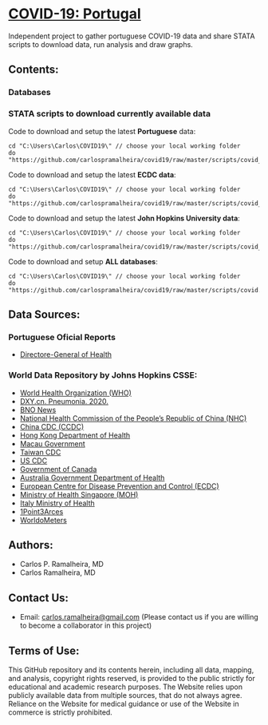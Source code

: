 # [COVID-19: Portugal](https://github.com/carlospramalheira/covid19)
Independent project to gather portuguese COVID-19 data and share STATA scripts to download data, run analysis and draw graphs.

## Contents:

### Databases



### STATA scripts to download currently available data
Code to download and setup the latest <b>Portuguese</b> data:
``` 
cd "C:\Users\Carlos\COVID19\" // choose your local working folder
do "https://github.com/carlospramalheira/covid19/raw/master/scripts/covid_pt.do"
```

Code to download and setup the latest <b>ECDC data</b>:
``` 
cd "C:\Users\Carlos\COVID19\" // choose your local working folder
do "https://github.com/carlospramalheira/covid19/raw/master/scripts/covid_ecdc.do"
```

Code to download and setup the latest <b>John Hopkins University data</b>:
``` 
cd "C:\Users\Carlos\COVID19\" // choose your local working folder
do "https://github.com/carlospramalheira/covid19/raw/master/scripts/covid_jhu.do"
```

Code to download and setup <b>ALL databases</b>:
``` 
cd "C:\Users\Carlos\COVID19\" // choose your local working folder
do "https://github.com/carlospramalheira/covid19/raw/master/scripts/covid.do"
```

## Data Sources:
### Portuguese Oficial Reports
* [Directore-General of Health](https://covid19.min-saude.pt/relatorio-de-situacao/)

### World Data Repository by Johns Hopkins CSSE:
* [World Health Organization (WHO)](https://www.who.int/)
* [DXY.cn. Pneumonia. 2020.](http://3g.dxy.cn/newh5/view/pneumonia)
* [BNO News](https://bnonews.com/index.php/2020/02/the-latest-coronavirus-cases/)
* [National Health Commission of the People’s Republic of China (NHC)](http://www.nhc.gov.cn/xcs/yqtb/list_gzbd.shtml)
* [China CDC (CCDC)](http://weekly.chinacdc.cn/news/TrackingtheEpidemic.htm)
* [Hong Kong Department of Health](https://www.chp.gov.hk/en/features/102465.html)
* [Macau Government](https://www.ssm.gov.mo/portal/)
* [Taiwan CDC](https://sites.google.com/cdc.gov.tw/2019ncov/taiwan?authuser=0)
* [US CDC](https://www.cdc.gov/coronavirus/2019-ncov/index.html)
* [Government of Canada](https://www.canada.ca/en/public-health/services/diseases/coronavirus.html)
* [Australia Government Department of Health](https://www.health.gov.au/news/coronavirus-update-at-a-glance)
* [European Centre for Disease Prevention and Control (ECDC)](https://www.ecdc.europa.eu/en/geographical-distribution-2019-ncov-cases)
* [Ministry of Health Singapore (MOH)](https://www.moh.gov.sg/covid-19)
* [Italy Ministry of Health](http://www.salute.gov.it/nuovocoronavirus)
* [1Point3Arces](https://coronavirus.1point3acres.com/en)
* [WorldoMeters](https://www.worldometers.info/coronavirus/)

## Authors:
* Carlos P. Ramalheira, MD
* Carlos Ramalheira, MD

## Contact Us:
* Email: carlos.ramalheira@gmail.com
(Please contact us if you are willing to become a collaborator in this project)

## Terms of Use:
This GitHub repository and its contents herein, including all data, mapping, and analysis, copyright rights reserved, is provided to the public strictly for educational and academic research purposes. The Website relies upon publicly available data from multiple sources, that do not always agree. Reliance on the Website for medical guidance or use of the Website in commerce is strictly prohibited.
